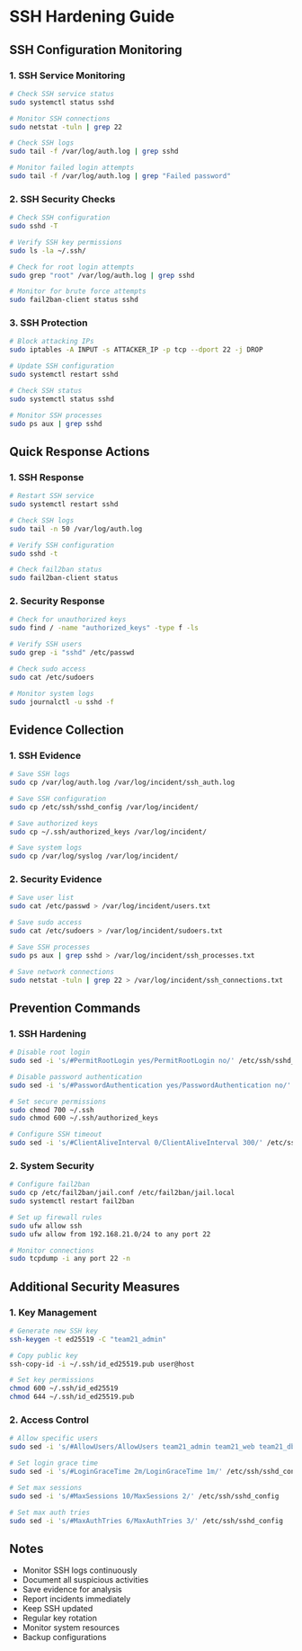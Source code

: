# SSH Hardening Guide

## SSH Configuration Monitoring

### 1. SSH Service Monitoring
```bash
# Check SSH service status
sudo systemctl status sshd

# Monitor SSH connections
sudo netstat -tuln | grep 22

# Check SSH logs
sudo tail -f /var/log/auth.log | grep sshd

# Monitor failed login attempts
sudo tail -f /var/log/auth.log | grep "Failed password"
```

### 2. SSH Security Checks
```bash
# Check SSH configuration
sudo sshd -T

# Verify SSH key permissions
sudo ls -la ~/.ssh/

# Check for root login attempts
sudo grep "root" /var/log/auth.log | grep sshd

# Monitor for brute force attempts
sudo fail2ban-client status sshd
```

### 3. SSH Protection
```bash
# Block attacking IPs
sudo iptables -A INPUT -s ATTACKER_IP -p tcp --dport 22 -j DROP

# Update SSH configuration
sudo systemctl restart sshd

# Check SSH status
sudo systemctl status sshd

# Monitor SSH processes
sudo ps aux | grep sshd
```

## Quick Response Actions

### 1. SSH Response
```bash
# Restart SSH service
sudo systemctl restart sshd

# Check SSH logs
sudo tail -n 50 /var/log/auth.log

# Verify SSH configuration
sudo sshd -t

# Check fail2ban status
sudo fail2ban-client status
```

### 2. Security Response
```bash
# Check for unauthorized keys
sudo find / -name "authorized_keys" -type f -ls

# Verify SSH users
sudo grep -i "sshd" /etc/passwd

# Check sudo access
sudo cat /etc/sudoers

# Monitor system logs
sudo journalctl -u sshd -f
```

## Evidence Collection

### 1. SSH Evidence
```bash
# Save SSH logs
sudo cp /var/log/auth.log /var/log/incident/ssh_auth.log

# Save SSH configuration
sudo cp /etc/ssh/sshd_config /var/log/incident/

# Save authorized keys
sudo cp ~/.ssh/authorized_keys /var/log/incident/

# Save system logs
sudo cp /var/log/syslog /var/log/incident/
```

### 2. Security Evidence
```bash
# Save user list
sudo cat /etc/passwd > /var/log/incident/users.txt

# Save sudo access
sudo cat /etc/sudoers > /var/log/incident/sudoers.txt

# Save SSH processes
sudo ps aux | grep sshd > /var/log/incident/ssh_processes.txt

# Save network connections
sudo netstat -tuln | grep 22 > /var/log/incident/ssh_connections.txt
```

## Prevention Commands

### 1. SSH Hardening
```bash
# Disable root login
sudo sed -i 's/#PermitRootLogin yes/PermitRootLogin no/' /etc/ssh/sshd_config

# Disable password authentication
sudo sed -i 's/#PasswordAuthentication yes/PasswordAuthentication no/' /etc/ssh/sshd_config

# Set secure permissions
sudo chmod 700 ~/.ssh
sudo chmod 600 ~/.ssh/authorized_keys

# Configure SSH timeout
sudo sed -i 's/#ClientAliveInterval 0/ClientAliveInterval 300/' /etc/ssh/sshd_config
```

### 2. System Security
```bash
# Configure fail2ban
sudo cp /etc/fail2ban/jail.conf /etc/fail2ban/jail.local
sudo systemctl restart fail2ban

# Set up firewall rules
sudo ufw allow ssh
sudo ufw allow from 192.168.21.0/24 to any port 22

# Monitor connections
sudo tcpdump -i any port 22 -n
```

## Additional Security Measures

### 1. Key Management
```bash
# Generate new SSH key
ssh-keygen -t ed25519 -C "team21_admin"

# Copy public key
ssh-copy-id -i ~/.ssh/id_ed25519.pub user@host

# Set key permissions
chmod 600 ~/.ssh/id_ed25519
chmod 644 ~/.ssh/id_ed25519.pub
```

### 2. Access Control
```bash
# Allow specific users
sudo sed -i 's/#AllowUsers/AllowUsers team21_admin team21_web team21_db/' /etc/ssh/sshd_config

# Set login grace time
sudo sed -i 's/#LoginGraceTime 2m/LoginGraceTime 1m/' /etc/ssh/sshd_config

# Set max sessions
sudo sed -i 's/#MaxSessions 10/MaxSessions 2/' /etc/ssh/sshd_config

# Set max auth tries
sudo sed -i 's/#MaxAuthTries 6/MaxAuthTries 3/' /etc/ssh/sshd_config
```

## Notes
- Monitor SSH logs continuously
- Document all suspicious activities
- Save evidence for analysis
- Report incidents immediately
- Keep SSH updated
- Regular key rotation
- Monitor system resources
- Backup configurations




